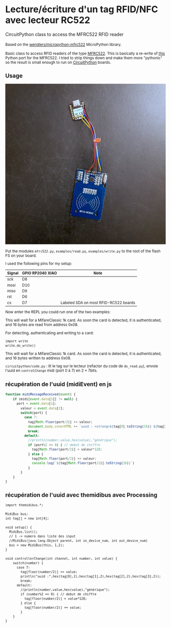 # Lecture/écriture d'un tag RFID/NFC avec lecteur RC522
CircuitPython class to access the MFRC522 RFID reader

<small>Based on the [wendlers/micropython-mfrc522](https://github.com/wendlers/micropython-mfrc522) MicroPython library.

Basic class to access RFID readers of the type [MFRC522](http://www.nxp.com/documents/data_sheet/MFRC522.pdf).
This is basically a re-write of [this](https://github.com/mxgxw/MFRC522-python) Python port for the MFRC522. I
tried to strip things down and make them more "pythonic" so the result is small enough to run on
[CircuitPython](https://github.com/adafruit/circuitpython) boards.

## Usage
![le Montage](medias/montage.jpg)

Put the modules ``mfrc522.py``, ``examples/read.py``, ``examples/write.py`` to the root of the flash FS on your board.

I used the following pins for my setup:

| Signal    | GPIO RP2040 XIAO | Note                                 |
| --------- | ---------------- | ------------------------------------ |
| sck       | D8               |                                      |
| mosi      | D10              |                                      |
| miso      | D9               |                                      |
| rst       | D6               |                                      |
| cs        | D7               |Labeled SDA on most RFID-RC522 boards |

Now enter the REPL you could run one of the two examples:

This will wait for a MifareClassic 1k card. As soon the card is detected, it is authenticated, and
16 bytes are read from address 0x08.

For detecting, authenticating and writing to a card:

    import write
    write.do_write()

This will wait for a MifareClassic 1k card. As soon the card is detected, it is authenticated, and
16 bytes written to address 0x08.

`circuitpython/code.py` :
lit le tag sur le lecteur (refactor du code de `do_read.py`), envoie l'uuid en `controlChange` midi (port 0 à 7) en 2 * 7bits.

## récupération de l'uuid (midiEvent) en js
``` js
function midiMessageReceived(event) {
    if (midi[event.data[1]] != null) {
      port = event.data[1];
        valeur = event.data[2];
        switch(port) {
          case 7:
            tag[Math.floor(port/2)] += valeur;
            document.body.innerHTML += `uuid : <strong>${tag[0].toString(16)} ${tag[1].toString(16)} ${tag[2].toString(16)} ${tag[3].toString(16)}</strong><br>`;
            break;
          default:
            //println(number,value,hex(value),"générique");
            if (port%2 == 0) { // debut de chiffre
              tag[Math.floor(port/2)] = valeur*128;
            } else {
              tag[Math.floor(port/2)] += valeur;
              console.log(`${tag[Math.floor(port/2)].toString(16)}`)
            }
        }
    }
}
```

## récupération de l'uuid avec themidibus avec Processing
```processing
import themidibus.*;

MidiBus bus;
int tag[] = new int[4];

void setup() {
  MidiBus.list();
  // 1 -> numero dans liste des input
  //MidiBus(java.lang.Object parent, int in_device_num, int out_device_num)
  bus = new MidiBus(this, 1,2);
}

void controllerChange(int channel, int number, int value) {
    switch(number) {
      case 7:
        tag[floor(number/2)] += value;
        println("uuid :",hex(tag[0],2),hex(tag[1],2),hex(tag[2],2),hex(tag[3],2));
        break;
      default:
        //println(number,value,hex(value),"générique");
        if (number%2 == 0) { // debut de chiffre
          tag[floor(number/2)] = value*128;
        } else {
          tag[floor(number/2)] += value;
        }
    }
}
```
